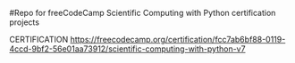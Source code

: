 #Repo for freeCodeCamp Scientific Computing with Python certification projects 

CERTIFICATION
https://freecodecamp.org/certification/fcc7ab6bf88-0119-4ccd-9bf2-56e01aa73912/scientific-computing-with-python-v7
